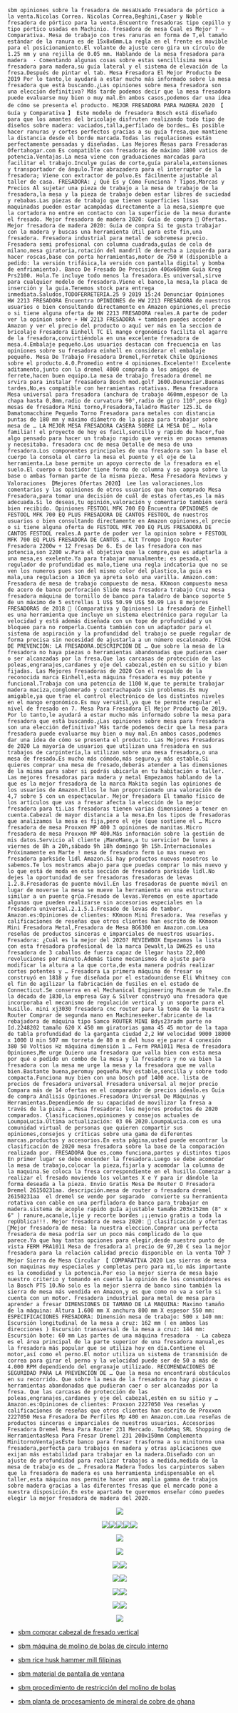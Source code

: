 
```
sbm opiniones sobre la fresadora de mesaUsado Fresadora de pórtico a la venta.Nicolas Correa. Nicolas Correa,Beghini,Caser y Noble fresadora de pórtico para la venta.Encuentre fresadoras tipo cepillo y tipo pórtico usadas en Machinio. fresadora de mesa Cual es Mejor ? ⇨ Comparativa. Mesa de trabajo con tres ranuras en forma de T,el tamaño estándar de la ranura es de 15x8x6mm.La regla en el frente es movible para el posicionamiento.El volante de ajuste cero gira un círculo de 1.25 mm y una rejilla de 0.05 mm. Hablando de la mesa fresadora para madera  · Comentando algunas cosas sobre estas sencillísima mesa fresadora para madera,su guía lateral y el sistema de elevación de la fresa.Después de pintar el tab. Mesa Fresadora El Mejor Producto De 2019 Por lo tanto,le ayudará a estar mucho más informado sobre la mesa fresadora que está buscando.¿Las opiniones sobre mesa fresadora son una elección definitiva? Más tarde podemos decir que la mesa fresadora puede evaluarse muy bien o muy mal.En ambos casos,podemos dar una idea de cómo se presenta el producto. MEJOR FRESADORA PARA MADERA 2020 【 Guía y Comparativa 】 Este modelo de fresadora Bosch está diseñado para que los amantes del bricolaje disfruten realizando todo tipo de diseños sobre madera: vaciados,talla,perfilado de bordes… Es posible hacer ranuras y cortes perfectos gracias a su guía fresa,que mantiene la distancia desde el borde marcada.Todas las regulaciones están perfectamente pensadas y diseñadas. Las Mejores Mesas para Fresadoras Ofertahogar.com Es compatible con fresadoras de máximo 1800 vatios de potencia.Ventajas.La mesa viene con graduaciones marcadas para facilitar el trabajo.Inculye guías de corte,guía paralela,extensiones y transportador de ángulo.Trae abrazadera para el interruptor de la fresadora; Viene con extractor de polvo.Es fácilmente ajustable al taller de casa. FRESADORA: ¿ Qué Es y Cómo Funciona ? Tipos,Marcas y Precios Al sujetar una pieza de trabajo a la mesa de trabajo de la fresadora,la mesa y la pieza de trabajo deben estar libres de suciedad y rebabas.Las piezas de trabajo que tienen superficies lisas maquinadas pueden estar acampadas directamente a la mesa,siempre que la cortadora no entre en contacto con la superficie de la mesa durante el fresado. Mejor fresadora de madera 2020: Guía de compra 🥇 Ofertas. Mejor fresadora de madera 2020: Guía de compra Si te gusta trabajar con la madera y buscas una herramienta útil para este fin,una fresadora. Fresadora industrial para metal de sobremesa precio. Fresadora semi profesional con columna cuadrada,guías de cola de milano,mesa giratoria,rotación del mandril de derecha a izquierda para hacer roscas,base con porta herramientas,motor de 750 W (disponible a pedido: la versión trifásica,la versión con pantalla digital y bomba de enfriamiento). Banco De Fresado De Precisión 406x609mm Guia Kreg Prs2100. Hola.Te incluye todo menos la fresadora.Es universal,sirve para cualquier modelo de fresadora.Viene el banco,la mesa,la placa de inserción y la guía.Tenemos stock para entrega inmediata.Saludos,TODOFERRETERIA.25 9 2019 15:24 Denunciar Opiniones HW 2213 FRESADORA Encuentra OPINIONES de HW 2213 FRESADORA de nuestros usuarios o bien consultando directamente en Amazon opiniones,el precio o si tiene alguna oferta de HW 2213 FRESADORA reales.A parte de poder ver la opinion sobre + HW 2213 FRESADORA + tambien puedes acceder a Amazon y ver el precio del producto o aquí ver más en la seccion de bricolaje Fresadora Einhell TC El mango ergonómico facilita el agarre de la fresadora,convirtiéndola en una excelente fresadora de mesa.4.Embalaje pequeño.Los usuarios destacan con frecuencia en las opiniones sobre su fresadora einhell en considerar el embalaje pequeño. Mesa De Trabajo Fresadora Dremel,Ferretek Chile Opiniones sobre el producto.4.0.Promedio entre 4 opiniones.Excelente!! Excelente aditamento,junto con la dremel 4000 comprada a los amigos de ferrete,hacen buen equipo.La mesa de trabajo fresadora dremel me srvira para instalar freasadora Bosch mod.golf 1600.Denunciar.Buenas tardes,No,es compatible con herramientas rotativas. Mesa fresadora Mesa universal para fresadora (anchura de trabajo 460mm,espesor de la chapa hasta 0,8mm,radio de curvatura 90°,radio de giro 110°,peso 6kg) mesas de fresadora Mini torno,Fresadora,Taladro Master 125.3L de Damatomacchine Pequeño Torno Fresadora para metales con distancia puntas de 180 mm y máximo diámetro de la pieza para trabajar sobre mesa de … LA MEJOR MESA FRESADORA CASERA SOBRE LA MESA DE … Hola familia!! el proyecto de hoy es facil,sencillo y rapido de hacer,fue algo pensado para hacer un trabajo rapido que vereis en pocas semanas y necesitaba. fresadora cnc de mesa Detalle de mesa de una fresadora.Los componentes principales de una fresadora son la base el cuerpo la consola el carro la mesa el puente y el eje de la herramienta.La base permite un apoyo correcto de la fresadora en el suelo.El cuerpo o bastidor tiene forma de columna y se apoya sobre la base o ambas forman parte de la misma pieza. Mesa Fresadora Reviews y Valoraciones 【Mejores Ofertas 2020】 Lee las valoraciones,los comentarios y las opiniones de otros usuarios que han comprado Mesa Fresadora,para tomar una decisión de cuál de estas ofertas,es la más adecuada.Si lo deseas,tu opinión,valoración y comentario también será bien recibido. Opiniones FESTOOL MFK 700 EQ Encuentra OPINIONES de FESTOOL MFK 700 EQ PLUS FRESADORA DE CANTOS FESTOOL de nuestros usuarios o bien consultando directamente en Amazon opiniones,el precio o si tiene alguna oferta de FESTOOL MFK 700 EQ PLUS FRESADORA DE CANTOS FESTOOL reales.A parte de poder ver la opinion sobre + FESTOOL MFK 700 EQ PLUS FRESADORA DE CANTOS … Kit Trompo Ingco Router Fresadora 2200w + 12 Fresas De 6. Es de las fresadora con mas potencia,son 2200 w.Para el objetivo que la compre,que es adaptarla a una mesa,es exelente.Ya para trabajar manualmente; es pesada,el regulador de profundidad es malo,tiene una regla indcatoria que no se ven los numeros pues son del mismo color del plastico,la guia es mala,una regulacion a 10cm ya apreta solo una varilla. Amazon.com: Fresadora de mesa de trabajo compuesto de mesa. KKmoon compuesto mesa de acero de banco perforación Slide mesa fresadora trabajo Cruz mesa fresadora máquina de tornillo de banco para taladro de banco soporte 5 de un máximo de 5 estrellas 1 US$ 50.99 US$ 50.99 Las 8 mejores FRESADORAS de 2018 🥇 (Comparativa y Opiniones) La fresadora de Einhell es una herramienta que incluye un sistema electrónico para regular la velocidad y está además diseñada con un tope de profundidad y un bloqueo para no romperla.Cuenta también con un adaptador para el sistema de aspiración y la profundidad del trabajo se puede regular de forma precisa sin necesidad de ajustarla a un número escalonado. FICHA DE PREVENCIÓN: LA FRESADORA.DESCRIPCIÓN DE … Que sobre la mesa de la fresadora no haya piezas o herramientas abandonadas que pudieran caer o ser alcanzadas por la fresa.Que las carcasas de protección de las poleas,engranajes,cardanes y eje del cabezal,estén en su sitio y bien fijadas. Las Mejores Fresadoras de 2020 Con el respaldo de la reconocida marca Einhell,esta máquina fresadora es muy potente y funcional.Trabaja con una potencia de 1100 W,que te permite trabajar madera maciza,conglomerado y contrachapado sin problemas.Es muy amigable,ya que trae el control electrónico de los distintos niveles en el mango ergonómico.Es muy versátil,ya que te permite regular el nivel de fresado en 7. Mesa Para Fresadora El Mejor Producto De 2019. Por lo tanto,le ayudará a estar mucho más informado sobre la mesa para fresadora que está buscando.¿Las opiniones sobre mesa para fresadora son una elección definitiva? Más tarde podemos decir que la mesa para fresadora puede evaluarse muy bien o muy mal.En ambos casos,podemos dar una idea de cómo se presenta el producto. Las Mejores Fresadoras de 2020 La mayoría de usuarios que utilizan una fresadora en sus trabajos de carpintería,la utilizan sobre una mesa fresadora,o una mesa de fresado.Es mucho más cómodo,más seguro,y más estable.Si quieres comprar una mesa de fresado,deberás atender a las dimensiones de la misma para saber si podrás ubicarla en tu habitación o taller. Las mejores fresadoras para madera y metal Empezamos hablando de la que es la mejor fresadora de la marca Makita según las opiniones de los usuarios de Amazon.Ellos le han proporcionado una valoración de 4,7 sobre 5 con un espectacular. Mejor fresadora El tamaño físico de los artículos que vas a fresar afecta la elección de la mejor fresadora para ti.Las fresadoras tienen varias dimensiones a tener en cuenta.Cabezal de mayor distancia a la mesa.En los tipos de fresadoras que analizamos la mesa es fija,pero el eje (que sostiene el … Micro fresadora de mesa Proxxon MP 400 3 opiniones de manitas.Micro fresadora de mesa Proxxon MP 400.Más información sobre la gestión de mis datos.Servicio al cliente ¡ManoMano,a tu servicio! De lunes a viernes de 8h a 20h,sábado 9h 18h domingo 9h 15h.Internacionales Próximamente en Marte ! mesa de fresadora ferm Lo mas nuevo en fresadora parkside lidl Amazon.Si hay productos nuevos nosotros lo sabemos.Te los mostramos abajo para que puedas comprar lo más nuevo y lo que está de moda en esta sección de fresadora parkside lidl.No dejes la oportunidad de ser fresadoras fresadoras de levas 1.2.8.Fresadoras de puente móvil.En las fresadoras de puente móvil en lugar de moverse la mesa se mueve la herramienta en una estructura similar a un puente grúa.Fresado de levas.Veremos en este apartado algunas que pueden realizarse sin accesorios especiales en la fresadora universal.2.1.5.1.Fresado de levas de tambor. Amazon.es:Opiniones de clientes: KKmoon Mini Fresadora. Vea reseñas y calificaciones de reseñas que otros clientes han escrito de KKmoon Mini Fresadora Metal,Fresadora de Mesa BG6300 en Amazon.com.Lea reseñas de productos sinceras e imparciales de nuestros usuarios. Fresadora: ¿Cuál es la mejor del 2020? REVIEWBOX Empezamos la lista con esta fresadora profesional de la marca Dewalt,la DW625 es una fresadora de 3 caballos de fuerza capaz de llegar hasta 22,000 revoluciones por minuto.Además tiene mecanismos de ajuste para modificar la altura a la que corta,de esta manera podrás realizar cortes potentes y … Fresadora La primera máquina de fresar se construyó en 1818 y fue diseñada por el estadounidense Eli Whitney con el fin de agilizar la fabricación de fusiles en el estado de Connecticut.Se conserva en el Mechanical Engineering Museum de Yale.En la década de 1830,la empresa Gay & Silver construyó una fresadora que incorporaba el mecanismo de regulación vertical y un soporte para el husillo. mini xj3030 fresadora cnc router para la toma de la muestra Router Comprar de segunda mano en Machineseeker.fabricante de la rebajadora de máquina tipo Samco ROUTER MINI Bdys23radm parte no Id.2248202 tamaño 620 X 450 mm giratorias gama 45 45 motor de la tapa de tabla profundidad de la garganta ciudad 2,2 kW velocidad 9000 18000 x 1000 U min 507 mm torreta de 80 m m del huso eje parar 4 conexión 380 50 Voltios Hz máquina dimensión 1 … Ferm PRA1011 Mesa de fresadora Opiniones,Me urge Quiero una fresadora que valla bien con esta mesa por qué e pedido un combo de la mesa y la fresadora y no va bien la fresadora con la mesa me urge la mesa y la fresadora que me valla bien.Bastante buena,peromuy pequeña.Muy estable,sencilla y sobre todo compacta.Funciona muy bien con una bosch pof 1400 ace. lista de precios de fresadora universal Fresadora universal al mejor precio Compara más de 14 ofertas en el comparador de precios idealo.es Guía de compra Análisis Opiniones.Fresadora Universal De Máquinas y Herramientas.Dependiendo de su capacidad de movilizar la fresa a través de la pieza … Mesa fresadora: los mejores productos de 2020 comparados. Clasificaciones,opiniones y consejos actuales de LoumpaLucia.Última actualización: 03 06 2020.LoumpaLucia.com es una comunidad virtual de personas que quieren compartir sus opiniones,consejos y críticas sobre una gama de diferentes marcas,productos y accesorios.En esta página,usted puede encontrar la clasificación de 2020 mesa fresadora sobre la base de la comparación realizada por. FRESADORA Que es,como funciona,partes y distintos tipos En primer lugar se debe encender la fresadora.Luego se debe acomodar la mesa de trabajo,colocar la pieza,fijarla y acomodar la columna de la maquina.Se coloca la fresa correspondiente en el husillo.Comenzar a realizar el fresado moviendo los volantes X e Y para ir dándole la forma deseada a la pieza. Envio Gratis Mesa De Router O Fresadora Dremel 26150231aa. descripción.mesa de router o fresadora dremel 26150231aa  el dremel se vende por separado  convierte su herramienta rotativa con cable en una perfiladora de banco para trabajar en madera.sistema de acople rapido guÍa ajustable tamaÑo 203x152mm (8" x 6" ) ranure,acanale,lije y recorte bordes ¡¡¡envio gratis a toda la repÚblica!!!. Mejor fresadora de mesa 2020: 🥇 clasificación y ofertas 🥇Mejor fresadora de mesa: la nuestra eleccion.Comprar una perfecta fresadora de mesa podría ser un poco más complicado de lo que parece.Ya que hay tantas opciones para elegir,desde nuestro punto de vista FERM PRA1011 Mesa de fresadora al precio de 97,20 € sea la mejor fresadora para la relación calidad precio disponible en la venta TOP 7 Mejor Sierra de Mesa Circular 【 COMPARATIVA 2020 Las sierras de mesa son maquinas muy especiales y completas pero para mí,lo más importante es la comodidad y la potencia.Por eso la mejor sierra de mesa bajo nuestro criterio y tomando en cuenta la opinión de los consumidores es la Bosch PTS 10.No solo es la mejor sierra de banco sino también la sierra de mesa más vendida en Amazon,y es que como no va a serlo si cuenta con un motor. Fresadora industrial para metal de mesa para aprender a fresar DIMENSIONES DE TAMANO DE LA MAQUINA: Maximo tamaño de la máquina: Altura 1.600 mm X anchura 800 mm X espesor 550 mm: ESPECIFICACIONES FRESADORA: Dimensión mesa de trabajo: 500 x 140 mm: Escursión longitudinal de la mesa a cruz: 162 mm ( en ambos las direcciones ) Escursión transversal de la mesa a cruz: 144 mm: Escursión bote: 60 mm Las partes de una máquina fresadora  · La cabeza es el área principal de la parte superior de una fresadora manual,es la fresadora más popular que se utiliza hoy en día.Contiene el motor,así como el perno.El motor utiliza un sistema de transmisión de correa para girar el perno y la velocidad puede ser de 50 a más de 4.000 RPM dependiendo del engranaje utilizado. RECOMENDACIONES DE SEGURIDAD PARA LA PREVENCIÓN DE … Que la mesa no encontrará obstáculos en su recorrido. Que sobre la mesa de la fresadora no hay piezas o herramientas abandonadas que pudieran caer o ser alcanzadas por la fresa. Que las carcasas de protección de las poleas,engranajes,cardanes y eje del cabezal,estén en su sitio y … Amazon.es:Opiniones de clientes: Proxxon 2227050 Vea reseñas y calificaciones de reseñas que otros clientes han escrito de Proxxon 2227050 Mesa Fresadora De Perfiles Mp 400 en Amazon.com.Lea reseñas de productos sinceras e imparciales de nuestros usuarios. Accesorios Fresadora Dremel Mesa Para Router 231 Mercado. TodoMaq SRL Shopping de HerramientasMesa Para Fresar Dremel 231 200x150mm Complementa MinitornoVentajasEste banco para fresar trasforma a su minitorno una fresadora,perfecta para trabajos en madera y otras aplicaciones que exijan más estabilidad para trabajar en la madera.Diseñado con un ajuste de profundidad para realizar trabajos a medida,medida de la mesa de trabajo es de … Fresadora Madera Todos los carpinteros saben que la fresadora de madera es una herramienta indispensable en el taller,esta máquina nos permite hacer una amplia gamma de trabajos sobre madera gracias a las diferentes fresas que el mercado pone a nuestra disposición.En este apartado te queremos enseñar cómo puedes elegir la mejor fresadora de madera del 2020. 
```

<div align="center">

<a href="https://es-crusher.shibang-china.com/github&k=sbm+opiniones+sobre+la+fresadora+de+mesa"><img src="https://static.shibang-china.com/es/crusher/logo.jpg"></a>

<a href="https://es-crusher.shibang-china.com/github&k=sbm+opiniones+sobre+la+fresadora+de+mesa"><img src="https://static.shibang-china.com/es/crusher/index.jpg"></a><a href="https://es-crusher.shibang-china.com/material.htmlgithub&k=sbm+opiniones+sobre+la+fresadora+de+mesa"><img src="https://static.shibang-china.com/es/crusher/material.jpg"></a><a href="https://es-crusher.shibang-china.com/application.htmlgithub&k=sbm+opiniones+sobre+la+fresadora+de+mesa"><img src="https://static.shibang-china.com/es/crusher/application.jpg"></a><a href="https://es-crusher.shibang-china.com/aboutus.htmlgithub&k=sbm+opiniones+sobre+la+fresadora+de+mesa"><img src="https://static.shibang-china.com/es/crusher/aboutus.jpg"></a><a href="https://es-crusher.shibang-china.com/contact.htmlgithub&k=sbm+opiniones+sobre+la+fresadora+de+mesa"><img src="https://static.shibang-china.com/es/crusher/contact.jpg"></a>

<a href="https://es-crusher.shibang-china.com/github&k=sbm+opiniones+sobre+la+fresadora+de+mesa"><img src="https://static.shibang-china.com/es/crusher/banner.jpg"></a>

<a href="https://swt.shibang-china.com/github&k=sbm+opiniones+sobre+la+fresadora+de+mesa"><img src="https://static.shibang-china.com/es/crusher/text.jpg"></a>

<a href="https://swt.shibang-china.com/github&k=sbm+opiniones+sobre+la+fresadora+de+mesa"><img src="https://static.shibang-china.com/es/crusher/chat.jpg"></a><a href="https://es-crusher.shibang-china.com/contact.htmlgithub&k=sbm+opiniones+sobre+la+fresadora+de+mesa"><img src="https://static.shibang-china.com/es/crusher/message.jpg"></a>

<a href="https://es-crusher.shibang-china.com/products/pe.htmlgithub&k=sbm+opiniones+sobre+la+fresadora+de+mesa"><img src="https://static.shibang-china.com/es/crusher/pe.jpg"></a><a href="https://es-crusher.shibang-china.com/products/pf.htmlgithub&k=sbm+opiniones+sobre+la+fresadora+de+mesa"><img src="https://static.shibang-china.com/es/crusher/pf.jpg"></a>

<a href="https://es-crusher.shibang-china.com/products/hpt.htmlgithub&k=sbm+opiniones+sobre+la+fresadora+de+mesa"><img src="https://static.shibang-china.com/es/crusher/hpt.jpg"></a><a href="https://es-crusher.shibang-china.com/products/vsi.htmlgithub&k=sbm+opiniones+sobre+la+fresadora+de+mesa"><img src="https://static.shibang-china.com/es/crusher/vsi.jpg"></a>

<a href="https://es-crusher.shibang-china.com/products/klv.htmlgithub&k=sbm+opiniones+sobre+la+fresadora+de+mesa"><img src="https://static.shibang-china.com/es/crusher/klv.jpg"></a><a href="https://es-crusher.shibang-china.com/products/portable.htmlgithub&k=sbm+opiniones+sobre+la+fresadora+de+mesa"><img src="https://static.shibang-china.com/es/crusher/portable.jpg"></a>

<a href="https://swt.shibang-china.com/github&k=sbm+opiniones+sobre+la+fresadora+de+mesa"><img src="https://static.shibang-china.com/es/crusher/case.jpg"></a>

</div>


* [sbm comprar cabezal de fresado vertical](sbm%20comprar%20cabezal%20de%20fresado%20vertical.md)

* [sbm máquina de molino de bolas de círculo interno](sbm%20m%C3%A1quina%20de%20molino%20de%20bolas%20de%20c%C3%ADrculo%20interno.md)

* [sbm rice husk hammer mill filipinas](sbm%20rice%20husk%20hammer%20mill%20filipinas.md)

* [sbm material de pantalla de ventana](sbm%20material%20de%20pantalla%20de%20ventana.md)

* [sbm procedimiento de restricción del molino de bolas](sbm%20procedimiento%20de%20restricci%C3%B3n%20del%20molino%20de%20bolas.md)

* [sbm planta de procesamiento de mineral de cobre de ghana](sbm%20planta%20de%20procesamiento%20de%20mineral%20de%20cobre%20de%20ghana.md)